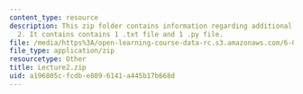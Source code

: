 ```yaml
---
content_type: resource
description: This zip folder contains information regarding additional files for lecture
  2. It contains contains 1 .txt file and 1 .py file.
file: /media/https%3A/open-learning-course-data-rc.s3.amazonaws.com/6-0002-introduction-to-computational-thinking-and-data-science-fall-2016/a196805cfcdbe8096141a445b17b668d_Lecture2.zip
file_type: application/zip
resourcetype: Other
title: Lecture2.zip
uid: a196805c-fcdb-e809-6141-a445b17b668d
---
```

